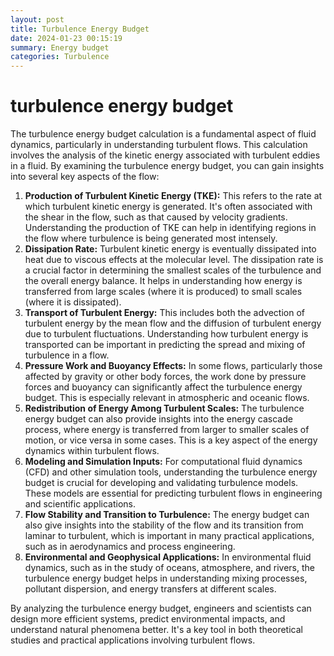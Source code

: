 ```yaml
---
layout: post
title: Turbulence Energy Budget
date: 2024-01-23 00:15:19
summary: Energy budget
categories: Turbulence
---
```


# turbulence energy budget

The turbulence energy budget calculation is a fundamental aspect of fluid dynamics, particularly in understanding turbulent flows. This calculation involves the analysis of the kinetic energy associated with turbulent eddies in a fluid. By examining the turbulence energy budget, you can gain insights into several key aspects of the flow:

1. **Production of Turbulent Kinetic Energy (TKE):** This refers to the rate at which turbulent kinetic energy is generated. It's often associated with the shear in the flow, such as that caused by velocity gradients. Understanding the production of TKE can help in identifying regions in the flow where turbulence is being generated most intensely.
2. **Dissipation Rate:** Turbulent kinetic energy is eventually dissipated into heat due to viscous effects at the molecular level. The dissipation rate is a crucial factor in determining the smallest scales of the turbulence and the overall energy balance. It helps in understanding how energy is transferred from large scales (where it is produced) to small scales (where it is dissipated).
3. **Transport of Turbulent Energy:** This includes both the advection of turbulent energy by the mean flow and the diffusion of turbulent energy due to turbulent fluctuations. Understanding how turbulent energy is transported can be important in predicting the spread and mixing of turbulence in a flow.
4. **Pressure Work and Buoyancy Effects:** In some flows, particularly those affected by gravity or other body forces, the work done by pressure forces and buoyancy can significantly affect the turbulence energy budget. This is especially relevant in atmospheric and oceanic flows.
5. **Redistribution of Energy Among Turbulent Scales:** The turbulence energy budget can also provide insights into the energy cascade process, where energy is transferred from larger to smaller scales of motion, or vice versa in some cases. This is a key aspect of the energy dynamics within turbulent flows.
6. **Modeling and Simulation Inputs:** For computational fluid dynamics (CFD) and other simulation tools, understanding the turbulence energy budget is crucial for developing and validating turbulence models. These models are essential for predicting turbulent flows in engineering and scientific applications.
7. **Flow Stability and Transition to Turbulence:** The energy budget can also give insights into the stability of the flow and its transition from laminar to turbulent, which is important in many practical applications, such as in aerodynamics and process engineering.
8. **Environmental and Geophysical Applications:** In environmental fluid dynamics, such as in the study of oceans, atmosphere, and rivers, the turbulence energy budget helps in understanding mixing processes, pollutant dispersion, and energy transfers at different scales.

By analyzing the turbulence energy budget, engineers and scientists can design more efficient systems, predict environmental impacts, and understand natural phenomena better. It's a key tool in both theoretical studies and practical applications involving turbulent flows.
